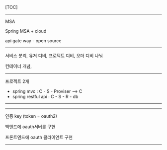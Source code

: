 [TOC]

---

MSA

Spring MSA + cloud

api gate way - open source

---

서비스 분리, 유저 디비, 프로덕트 디비, 오더 디비 나눠

컨테이너 개념, 

---

프로젝트 2개 

- spring mvc : C - S - Proviser --> C
- spring restful api : C - S - R - db

---



---

인증 key (token = oauth2)

백엔드에 oauth서버를 구현

프론트엔드에 oauth 클라이언트 구현









---

































